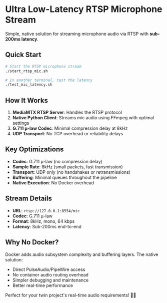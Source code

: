 # Ultra Low-Latency RTSP Microphone Stream

Simple, native solution for streaming microphone audio via RTSP with **sub-200ms latency**.

## Quick Start

```bash
# Start the RTSP microphone stream
./start_rtsp_mic.sh

# In another terminal, test the latency
./test_mic_latency.sh
```

## How It Works

1. **MediaMTX RTSP Server**: Handles the RTSP protocol
2. **Native Python Client**: Streams mic audio using FFmpeg with optimal settings
3. **G.711 μ-law Codec**: Minimal compression delay at 8kHz
4. **UDP Transport**: No TCP overhead or reliability delays

## Key Optimizations

- **Codec**: G.711 μ-law (no compression delay)
- **Sample Rate**: 8kHz (small packets, fast transmission)
- **Transport**: UDP only (no handshakes or retransmissions)
- **Buffering**: Minimal queues throughout the pipeline
- **Native Execution**: No Docker overhead

## Stream Details

- **URL**: `rtsp://127.0.0.1:8554/mic`
- **Codec**: G.711 μ-law
- **Format**: 8kHz, mono, 64 kbps
- **Latency**: Sub-200ms end-to-end

## Why No Docker?

Docker adds audio subsystem complexity and buffering layers. The native solution:
- Direct PulseAudio/PipeWire access
- No container audio routing overhead  
- Simpler debugging and maintenance
- Better real-time performance

Perfect for your twin project's real-time audio requirements! 🎤✨
